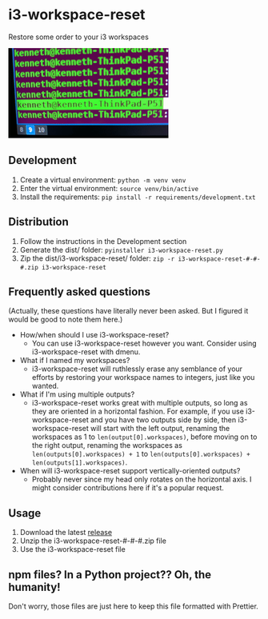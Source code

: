 # i3-workspace-reset

Restore some order to your i3 workspaces

![GIF](https://github.com/kas/i3-workspace-reset/raw/master/gif.gif)

## Development

1. Create a virtual environment: `python -m venv venv`
2. Enter the virtual environment: `source venv/bin/active`
3. Install the requirements: `pip install -r requirements/development.txt`

## Distribution

1. Follow the instructions in the Development section
2. Generate the dist/ folder: `pyinstaller i3-workspace-reset.py`
3. Zip the dist/i3-workspace-reset/ folder: `zip -r i3-workspace-reset-#-#-#.zip i3-workspace-reset`

## Frequently asked questions

(Actually, these questions have literally never been asked. But I figured it would be good to note them here.)

- How/when should I use i3-workspace-reset?
  - You can use i3-workspace-reset however you want. Consider using i3-workspace-reset with dmenu.
- What if I named my workspaces?
  - i3-workspace-reset will ruthlessly erase any semblance of your efforts by restoring your workspace names to integers, just like you wanted.
- What if I'm using multiple outputs?
  - i3-workspace-reset works great with multiple outputs, so long as they are oriented in a horizontal fashion. For example, if you use i3-workspace-reset and you have two outputs side by side, then i3-workspace-reset will start with the left output, renaming the workspaces as 1 to `len(output[0].workspaces)`, before moving on to the right output, renaming the workspaces as `len(outputs[0].workspaces) + 1` to `len(outputs[0].workspaces) + len(outputs[1].workspaces)`.
- When will i3-workspace-reset support vertically-oriented outputs?
  - Probably never since my head only rotates on the horizontal axis. I might consider contributions here if it's a popular request.

## Usage

1. Download the latest [release](https://github.com/kas/i3-workspace-reset/releases)
2. Unzip the i3-workspace-reset-#-#-#.zip file
3. Use the i3-workspace-reset file

## npm files? In a Python project?? Oh, the humanity!

Don't worry, those files are just here to keep this file formatted with Prettier.
